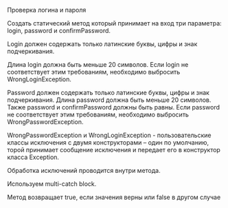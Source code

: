 Проверка логина и пароля

Создать статический метод который принимает на вход три параметра: login, password и confirmPassword.

Login должен содержать только латинские буквы, цифры и знак подчеркивания.

Длина login должна быть меньше 20 символов. 
Если login не соответствует этим требованиям, необходимо выбросить WrongLoginException.

Password должен содержать только латинские буквы, цифры и знак подчеркивания. 
Длина password должна быть меньше 20 символов. 
Также password и confirmPassword должны быть равны. 
Если password не соответствует этим требованиям, необходимо выбросить WrongPasswordException.  

WrongPasswordException и WrongLoginException - пользовательские классы исключения с двумя конструкторами – один по умолчанию, 
торой принимает сообщение исключения и передает его в конструктор класса Exception.

Обработка исключений проводится внутри метода.

Используем multi-catch block.

Метод возвращает true, если значения верны или false в другом случае
